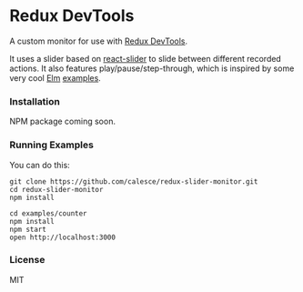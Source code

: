 Redux DevTools
=========================

A custom monitor for use with [Redux DevTools](https://github.com/gaearon/redux-devtools).

It uses a slider based on [react-slider](https://github.com/mpowaga/react-slider) to slide between different recorded actions. It also features play/pause/step-through, which is inspired by some very cool [Elm](http://elm-lang.org/) [examples](http://elm-lang.org/blog/time-travel-made-easy).

### Installation

NPM package coming soon.

### Running Examples

You can do this:

```
git clone https://github.com/calesce/redux-slider-monitor.git
cd redux-slider-monitor
npm install

cd examples/counter
npm install
npm start
open http://localhost:3000
```


### License

MIT
